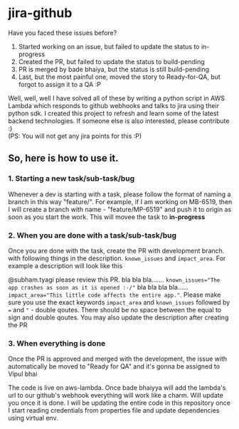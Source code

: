 # jira-github
Have you faced these issues before?
1. Started working on an issue, but failed to update the status to in-progress
2. Created the PR, but failed to update the status to build-pending
3. PR is merged by bade bhaiya, but the status is still build-pending
4. Last, but the most painful one, moved the story to Ready-for-QA, but forgot to assign it to a QA :P

Well, well, well I have solved all of these by writing a python script in AWS Lambda which responds to github webhooks and talks to jira using their python sdk. I created this project to refresh and learn some of the latest backend technologies. If someone else is also interested, please contribute :) <br />
(PS: You will not get any jira points for this :P)

## So, here is how to use it.

### 1. Starting a new task/sub-task/bug
Whenever a dev is starting with a task, please follow the format of naming a branch in this way "feature/<issue-id>". For example, if I am working on MB-6519, then I will create a branch with name - "feature/MP-6519" and push it to origin as soon as you start the work. This will movee the task to **in-progress**
 
### 2. When you are done with a task/sub-task/bug
Once you are done with the task, create the PR with development branch. with following things in the description.
```known_issues``` and ```impact_area```. For example a description will look like this <br/>

@subham.tyagi please review this PR. bla bla bla....... ```known_issues="The app crashes as soon as it is opened :-/"``` bla bla bla bla...... ```impact_area="This little code affects the entire app."```. Please make sure you use the exact keywords ```impact_area``` and ```known_issues``` followed by ```=``` and ```"``` - double qoutes. There should be no space between the equal to sign and double qoutes. You may also update the description after creating the PR

### 3. When everything is done
Once the PR is approved and merged with the development, the issue with automatically be moved to "Ready for QA" and it's gonna be assigned to Vipul bhai


The code is live on aws-lambda. Once bade bhaiyya will add the lambda's url to our github's webhook everything will work like a charm. Will update you once it is done. I will be updating the entire code in this repository once I start reading credentials from properties file and update dependencies using virtual env. 


  



